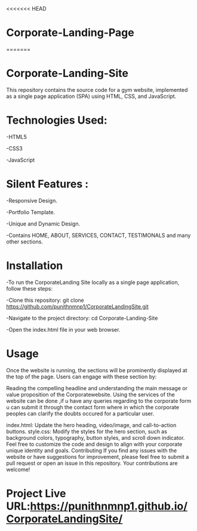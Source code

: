 <<<<<<< HEAD
# Corporate-Landing-Page
=======
# Corporate-Landing-Site

This repository contains the source code for a gym website, implemented as a single page application (SPA) using HTML, CSS, and JavaScript.

# Technologies Used:
-HTML5  

-CSS3

-JavaScript 

# Silent Features :
-Responsive Design.

-Portfolio Template.

-Unique and Dynamic Design.

-Contains HOME, ABOUT, SERVICES, CONTACT, TESTIMONALS and many other sections.

# Installation
-To run the CorporateLanding Site locally as a single page application, follow these steps:

-Clone this repository: git clone https://github.com/punithnmnp1/CorporateLandingSite.git

-Navigate to the project directory: cd Corporate-Landing-Site

-Open the index.html file in your web browser.

# Usage
Once the website is running, the sections will be prominently displayed at the top of the page. Users can engage with these section by:

Reading the compelling headline and understanding the main message or value proposition of the Corporatewebsite.
Using the services of the website can be done ,if u have any queries regarding to the corporate form u can submit it through the contact form where in which the corporate peoples can clarify the doubts occured for a particular user.


index.html: Update the hero heading, video/image, and call-to-action buttons.
style.css: Modify the styles for the hero section, such as background colors, typography, button styles, and scroll down indicator. Feel free to customize the code and design to align with your corporate unique identity and goals.
Contributing
If you find any issues with the website or have suggestions for improvement, please feel free to submit a pull request or open an issue in this repository. Your contributions are welcome!
# Project Live URL:https://punithnmnp1.github.io/CorporateLandingSite/


